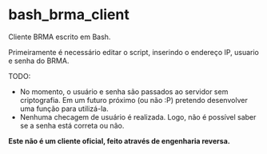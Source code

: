 # bash_brma_client
Cliente BRMA escrito em Bash.

Primeiramente é necessário editar o script, inserindo o endereço IP, usuario e senha do BRMA.

TODO:
* No momento, o usuário e senha são passados ao servidor sem criptografia.
Em um futuro próximo (ou não :P) pretendo desenvolver uma função para utilizá-la.
* Nenhuma checagem de usuário é realizada. Logo, não é possível saber se a senha está correta ou não.

**Este não é um cliente oficial, feito através de engenharia reversa.**
